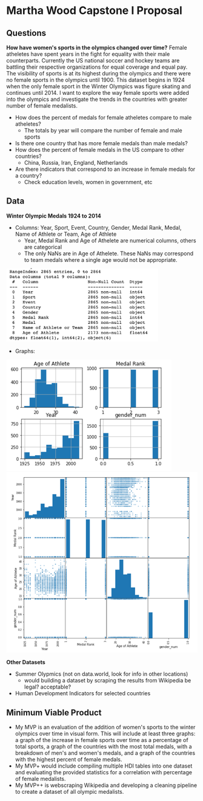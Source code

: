 # Martha Wood Capstone I Proposal
## Questions
**How have women's sports in the olympics changed over time?**
Female atheletes have spent years in the fight for equality with their male counterparts. Currently the US national soccer and hockey teams are battling their respective organizations for equal coverage and equal pay. The visibility of sports is at its highest during the olympics and there were no female sports in the olympics until 1900. This dataset begins in 1924 when the only female sport in the Winter Olympics was figure skating and continues until 2014. I want to explore the way female sports were added into the olympics and investigate the trends in the countries with greater number of female medalists. 
- How does the percent of medals for female atheletes compare to male atheletes?
    - The totals by year will compare the number of female and male sports
- Is there one country that has more female medals than male medals?
- How does the percent of female medals in the US compare to other countries?
    - China, Russia, Iran, England, Netherlands
- Are there indicators that correspond to an increase in female medals for a country?
    - Check education levels, women in government, etc
    
## Data
**Winter Olympic Medals 1924 to 2014**
- Columns: Year, Sport, Event, Country, Gender, Medal Rank, Medal, Name of Athlete or Team, Age of Athlete
    - Year, Medal Rank and Age of Athelete are numerical columns, others are categorical
    - The only NaNs are in Age of Athelete. These NaNs may correspond to team medals where a single age would not be appropriate.

<img src='images/data_info.png' width='400'>

- Graphs: 

<img src='images/histogram.png'>
<img src='images/scatter_matrix.png'>

**Other Datasets**
- Summer Olypmics (not on data.world, look for info in other locations)
    - would building a dataset by scraping the results from Wikipedia be legal? acceptable?
- Human Development Indicators for selected countries

## Minimum Viable Product
- My MVP is an evaluation of the addition of women's sports to the winter olympics over time in visual form. This will include at least three graphs: a graph of the increase in female sports over time as a percentage of total sports, a graph of the countries with the most total medals, with a breakdown of men's and women's medals, and a graph of the countries with the highest percent of female medals. 
- My MVP+ would include compiling multiple HDI tables into one dataset and evaluating the provided statistics for a correlation with percentage of female medalists. 
- My MVP++ is webscraping Wikipedia and developing a cleaning pipeline to create a dataset of all olympic medalists.